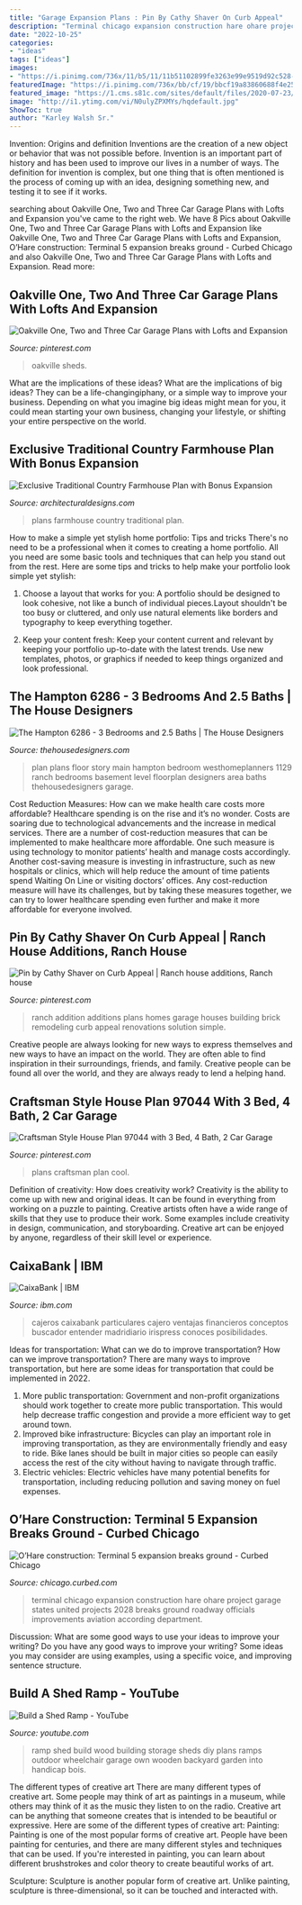 ```yaml
---
title: "Garage Expansion Plans : Pin By Cathy Shaver On Curb Appeal"
description: "Terminal chicago expansion construction hare ohare project garage states united projects 2028 breaks ground roadway officials improvements aviation according department"
date: "2022-10-25"
categories:
- "ideas"
tags: ["ideas"]
images:
- "https://i.pinimg.com/736x/11/b5/11/11b51102899fe3263e99e9519d92c528--ranch-house-additions-home-additions.jpg"
featuredImage: "https://i.pinimg.com/736x/bb/cf/19/bbcf19a83860688f4e2587f1ac53b921.jpg"
featured_image: "https://1.cms.s81c.com/sites/default/files/2020-07-23/25__U3F4429_v1baja.jpg"
image: "http://i1.ytimg.com/vi/N0ulyZPXMYs/hqdefault.jpg"
ShowToc: true
author: "Karley Walsh Sr."
---
```



Invention: Origins and definition
Inventions are the creation of a new object or behavior that was not possible before. Invention is an important part of history and has been used to improve our lives in a number of ways. The definition for invention is complex, but one thing that is often mentioned is the process of coming up with an idea, designing something new, and testing it to see if it works.

	

		
searching about Oakville One, Two and Three Car Garage Plans with Lofts and Expansion you've came to the right web. We have 8 Pics about Oakville One, Two and Three Car Garage Plans with Lofts and Expansion like Oakville One, Two and Three Car Garage Plans with Lofts and Expansion, O’Hare construction: Terminal 5 expansion breaks ground - Curbed Chicago and also Oakville One, Two and Three Car Garage Plans with Lofts and Expansion. Read more:
		
    
## Oakville One, Two And Three Car Garage Plans With Lofts And Expansion

<img loading=lazy src="https://i.pinimg.com/736x/09/51/ce/0951ce6c33bfe58c1bfad9a9227ba0d7.jpg" onerror="this.onerror=null;this.src='https://tse2.mm.bing.net/th?id=OIP.Pqy3vNjZEw2jDt4lOMfIyQHaLl&amp;pid=15.1';" alt="Oakville One, Two and Three Car Garage Plans with Lofts and Expansion">

_Source: pinterest.com_

>oakville sheds. 

	

What are the implications of these ideas?
What are the implications of big ideas? They can be a life-changingiphany, or a simple way to improve your business. Depending on what you imagine big ideas might mean for you, it could mean starting your own business, changing your lifestyle, or shifting your entire perspective on the world.

    
## Exclusive Traditional Country Farmhouse Plan With Bonus Expansion

<img loading=lazy src="https://assets.architecturaldesigns.com/plan_assets/325004368/original/46397LA_Render_1573677041.jpg?1573677042" onerror="this.onerror=null;this.src='https://tse1.mm.bing.net/th?id=OIP.QN6WpXE3Sax_byPfhDeZHgHaE8&amp;pid=15.1';" alt="Exclusive Traditional Country Farmhouse Plan with Bonus Expansion">

_Source: architecturaldesigns.com_

>plans farmhouse country traditional plan. 

	

How to make a simple yet stylish home portfolio: Tips and tricks
There's no need to be a professional when it comes to creating a home portfolio. All you need are some basic tools and techniques that can help you stand out from the rest. Here are some tips and tricks to help make your portfolio look simple yet stylish:
1. Choose a layout that works for you: A portfolio should be designed to look cohesive, not like a bunch of individual pieces.Layout shouldn't be too busy or cluttered, and only use natural elements like borders and typography to keep everything together.

2. Keep your content fresh: Keep your content current and relevant by keeping your portfolio up-to-date with the latest trends. Use new templates, photos, or graphics if needed to keep things organized and look professional.


    
## The Hampton 6286 - 3 Bedrooms And 2.5 Baths | The House Designers

<img loading=lazy src="http://thehousedesigners.com/images/plans/APS/A1510 Small Floorplan.jpg" onerror="this.onerror=null;this.src='https://tse4.mm.bing.net/th?id=OIP.fuWM3BoyGW9fX1nQIyFYzwHaF0&amp;pid=15.1';" alt="The Hampton 6286 - 3 Bedrooms and 2.5 Baths | The House Designers">

_Source: thehousedesigners.com_

>plan plans floor story main hampton bedroom westhomeplanners 1129 ranch bedrooms basement level floorplan designers area baths thehousedesigners garage. 

	

Cost Reduction Measures: How can we make health care costs more affordable?
Healthcare spending is on the rise and it’s no wonder. Costs are soaring due to technological advancements and the increase in medical services. There are a number of cost-reduction measures that can be implemented to make healthcare more affordable. One such measure is using technology to monitor patients’ health and manage costs accordingly. Another cost-saving measure is investing in infrastructure, such as new hospitals or clinics, which will help reduce the amount of time patients spend Waiting On Line or visiting doctors’ offices.
Any cost-reduction measure will have its challenges, but by taking these measures together, we can try to lower healthcare spending even further and make it more affordable for everyone involved.

    
## Pin By Cathy Shaver On Curb Appeal | Ranch House Additions, Ranch House

<img loading=lazy src="https://i.pinimg.com/736x/11/b5/11/11b51102899fe3263e99e9519d92c528--ranch-house-additions-home-additions.jpg" onerror="this.onerror=null;this.src='https://tse3.mm.bing.net/th?id=OIP.Ke5Kioxw_4VWLeWifM-jYwHaFj&amp;pid=15.1';" alt="Pin by Cathy Shaver on Curb Appeal | Ranch house additions, Ranch house">

_Source: pinterest.com_

>ranch addition additions plans homes garage houses building brick remodeling curb appeal renovations solution simple. 

	

Creative people are always looking for new ways to express themselves and new ways to have an impact on the world. They are often able to find inspiration in their surroundings, friends, and family. Creative people can be found all over the world, and they are always ready to lend a helping hand.

    
## Craftsman Style House Plan 97044 With 3 Bed, 4 Bath, 2 Car Garage

<img loading=lazy src="https://i.pinimg.com/736x/bb/cf/19/bbcf19a83860688f4e2587f1ac53b921.jpg" onerror="this.onerror=null;this.src='https://tse4.mm.bing.net/th?id=OIP.VvT4py4j3P3a4NTnMRjTmQAAAA&amp;pid=15.1';" alt="Craftsman Style House Plan 97044 with 3 Bed, 4 Bath, 2 Car Garage">

_Source: pinterest.com_

>plans craftsman plan cool. 

	

Definition of creativity: How does creativity work?
Creativity is the ability to come up with new and original ideas. It can be found in everything from working on a puzzle to painting. Creative artists often have a wide range of skills that they use to produce their work. Some examples include creativity in design, communication, and storyboarding. Creative art can be enjoyed by anyone, regardless of their skill level or experience.

    
## CaixaBank | IBM

<img loading=lazy src="https://1.cms.s81c.com/sites/default/files/2020-07-23/25__U3F4429_v1baja.jpg" onerror="this.onerror=null;this.src='https://tse4.mm.bing.net/th?id=OIP.spoQEQXRTJJzcKRDoFYkEQHaE8&amp;pid=15.1';" alt="CaixaBank | IBM">

_Source: ibm.com_

>cajeros caixabank particulares cajero ventajas financieros conceptos buscador entender madridiario irispress conoces posibilidades. 

	

Ideas for transportation: What can we do to improve transportation?
How can we improve transportation? 
There are many ways to improve transportation, but here are some ideas for transportation that could be implemented in 2022.

1. More public transportation: Government and non-profit organizations should work together to create more public transportation. This would help decrease traffic congestion and provide a more efficient way to get around town.
2. Improved bike infrastructure: Bicycles can play an important role in improving transportation, as they are environmentally friendly and easy to ride. Bike lanes should be built in major cities so people can easily access the rest of the city without having to navigate through traffic. 
3. Electric vehicles: Electric vehicles have many potential benefits for transportation, including reducing pollution and saving money on fuel expenses.

    
## O’Hare Construction: Terminal 5 Expansion Breaks Ground - Curbed Chicago

<img loading=lazy src="https://cdn.vox-cdn.com/thumbor/CRmuh2RAZPA73tNFDW1_p4gr4PU=/0x0:1962x1114/1200x0/filters:focal(0x0:1962x1114):no_upscale()/cdn.vox-cdn.com/uploads/chorus_asset/file/15975019/Screen_Shot_2019_03_20_at_10.25.21_AM.png" onerror="this.onerror=null;this.src='https://tse3.mm.bing.net/th?id=OIP.TN_oYBVz8XHL9mmkcpG_VgHaEM&amp;pid=15.1';" alt="O’Hare construction: Terminal 5 expansion breaks ground - Curbed Chicago">

_Source: chicago.curbed.com_

>terminal chicago expansion construction hare ohare project garage states united projects 2028 breaks ground roadway officials improvements aviation according department. 

	

Discussion: What are some good ways to use your ideas to improve your writing?
Do you have any good ways to improve your writing? Some ideas you may consider are using examples, using a specific voice, and improving sentence structure.

    
## Build A Shed Ramp - YouTube

<img loading=lazy src="http://i1.ytimg.com/vi/N0ulyZPXMYs/hqdefault.jpg" onerror="this.onerror=null;this.src='https://tse3.mm.bing.net/th?id=OIP.EmWN4XGPejpBv-6pNK1XrwHaFj&amp;pid=15.1';" alt="Build a Shed Ramp - YouTube">

_Source: youtube.com_

>ramp shed build wood building storage sheds diy plans ramps outdoor wheelchair garage own wooden backyard garden into handicap bois. 

	

The different types of creative art
There are many different types of creative art. Some people may think of art as paintings in a museum, while others may think of it as the music they listen to on the radio. Creative art can be anything that someone creates that is intended to be beautiful or expressive. Here are some of the different types of creative art:
Painting: Painting is one of the most popular forms of creative art. People have been painting for centuries, and there are many different styles and techniques that can be used. If you're interested in painting, you can learn about different brushstrokes and color theory to create beautiful works of art.

Sculpture: Sculpture is another popular form of creative art. Unlike painting, sculpture is three-dimensional, so it can be touched and interacted with.

